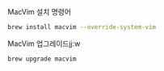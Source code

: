 MacVim 설치 명령어
```bash
brew install macvim --override-system-vim
```

MacVim 업그레이드jj:w
```bash
brew upgrade macvim
```
